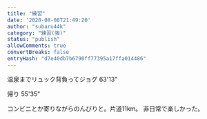 ```yaml
---
title: "練習"
date: '2020-08-08T21:49:20'
author: "subaru44k"
category: "練習(強)"
status: "publish"
allowComments: true
convertBreaks: false
entryHash: "d7e40db7b6790ff77395a17ffa014486"
---
```

温泉までリュック背負ってジョグ
63'13"

帰り
55'35"

コンビニとか寄りながらのんびりと。片道11km。
非日常で楽しかった。
